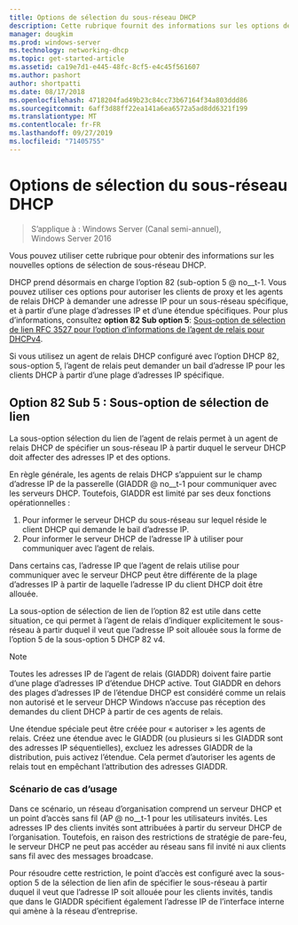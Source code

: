 ```yaml
---
title: Options de sélection du sous-réseau DHCP
description: Cette rubrique fournit des informations sur les options de sélection du sous-réseau DHCP pour le protocole DHCP (Dynamic Host Configuration Protocol) dans Windows Server 2016.
manager: dougkim
ms.prod: windows-server
ms.technology: networking-dhcp
ms.topic: get-started-article
ms.assetid: ca19e7d1-e445-48fc-8cf5-e4c45f561607
ms.author: pashort
author: shortpatti
ms.date: 08/17/2018
ms.openlocfilehash: 4718204fad49b23c84cc73b67164f34a803ddd86
ms.sourcegitcommit: 6aff3d88ff22ea141a6ea6572a5ad8dd6321f199
ms.translationtype: MT
ms.contentlocale: fr-FR
ms.lasthandoff: 09/27/2019
ms.locfileid: "71405755"
---
```

# <a name="dhcp-subnet-selection-options"></a>Options de sélection du sous-réseau DHCP

>S’applique à : Windows Server (Canal semi-annuel), Windows Server 2016

Vous pouvez utiliser cette rubrique pour obtenir des informations sur les nouvelles options de sélection de sous-réseau DHCP.

DHCP prend désormais en charge l’option 82 \(sub-option 5 @ no__t-1. Vous pouvez utiliser ces options pour autoriser les clients de proxy et les agents de relais DHCP à demander une adresse IP pour un sous-réseau spécifique, et à partir d’une plage d’adresses IP et d’une étendue spécifiques.  Pour plus d’informations, consultez **option 82 Sub option 5**: [Sous-option de sélection de lien RFC 3527 pour l’option d’informations de l’agent de relais pour DHCPv4](https://tools.ietf.org/html/rfc3527).

Si vous utilisez un agent de relais DHCP configuré avec l’option DHCP 82, sous-option 5, l’agent de relais peut demander un bail d’adresse IP pour les clients DHCP à partir d’une plage d’adresses IP spécifique.


## <a name="option-82-sub-option-5-link-selection-sub-option"></a>Option 82 Sub 5 : Sous-option de sélection de lien

La sous-option sélection du lien de l’agent de relais permet à un agent de relais DHCP de spécifier un sous-réseau IP à partir duquel le serveur DHCP doit affecter des adresses IP et des options.

En règle générale, les agents de relais DHCP s’appuient sur le champ d’adresse IP de la passerelle \(GIADDR @ no__t-1 pour communiquer avec les serveurs DHCP. Toutefois, GIADDR est limité par ses deux fonctions opérationnelles :

1. Pour informer le serveur DHCP du sous-réseau sur lequel réside le client DHCP qui demande le bail d’adresse IP.
2. Pour informer le serveur DHCP de l’adresse IP à utiliser pour communiquer avec l’agent de relais.

Dans certains cas, l’adresse IP que l’agent de relais utilise pour communiquer avec le serveur DHCP peut être différente de la plage d’adresses IP à partir de laquelle l’adresse IP du client DHCP doit être allouée. 

La sous-option de sélection de lien de l’option 82 est utile dans cette situation, ce qui permet à l’agent de relais d’indiquer explicitement le sous-réseau à partir duquel il veut que l’adresse IP soit allouée sous la forme de l’option 5 de la sous-option 5 DHCP 82 v4.

> [!NOTE]
>
> Toutes les adresses IP de l’agent de relais (GIADDR) doivent faire partie d’une plage d’adresses IP d’étendue DHCP active. Tout GIADDR en dehors des plages d’adresses IP de l’étendue DHCP est considéré comme un relais non autorisé et le serveur DHCP Windows n’accuse pas réception des demandes du client DHCP à partir de ces agents de relais.
>
> Une étendue spéciale peut être créée pour « autoriser » les agents de relais. Créez une étendue avec le GIADDR (ou plusieurs si les GIADDR sont des adresses IP séquentielles), excluez les adresses GIADDR de la distribution, puis activez l’étendue. Cela permet d’autoriser les agents de relais tout en empêchant l’attribution des adresses GIADDR.


### <a name="use-case-scenario"></a>Scénario de cas d’usage

Dans ce scénario, un réseau d’organisation comprend un serveur DHCP et un point d’accès sans fil \(AP @ no__t-1 pour les utilisateurs invités. Les adresses IP des clients invités sont attribuées à partir du serveur DHCP de l’organisation. Toutefois, en raison des restrictions de stratégie de pare-feu, le serveur DHCP ne peut pas accéder au réseau sans fil invité ni aux clients sans fil avec des messages broadcase.

Pour résoudre cette restriction, le point d’accès est configuré avec la sous-option 5 de la sélection de lien afin de spécifier le sous-réseau à partir duquel il veut que l’adresse IP soit allouée pour les clients invités, tandis que dans le GIADDR spécifient également l’adresse IP de l’interface interne qui amène à la réseau d’entreprise.

